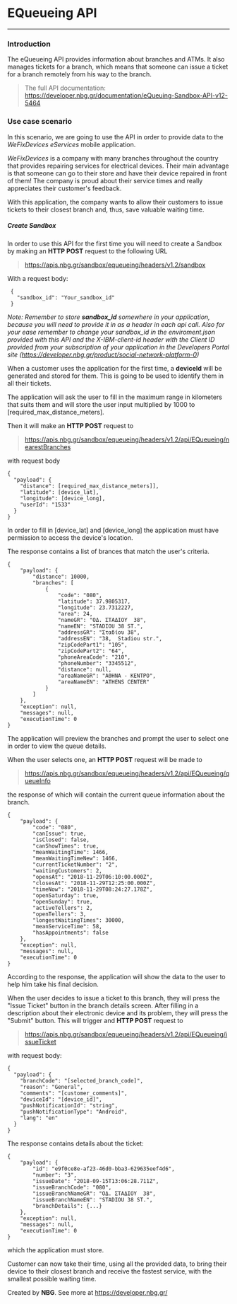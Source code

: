  
# EQueueing API
------------------------------------------------------------------------------------------

### Introduction
The eQueueing API provides information about branches and ATMs. It also manages tickets for a branch, which means that someone can issue a ticket for a branch remotely from his way to the branch.

> The full API documentation: https://developer.nbg.gr/documentation/eQueuing-Sandbox-API-v12-5464

### Use case scenario
In this scenario, we are going to use the API in order to provide data to the *WeFixDevices eServices* mobile application.

*WeFixDevices* is a company with many branches throughout the country that provides repairing services for electrical devices. Their main advantage is that someone can go to their store and have their device repaired in front of them! The company is proud about their service times and really appreciates their customer's feedback.

With this application, the company wants to allow their customers to issue tickets to their closest branch and, thus, save valuable waiting time.

##### Create Sandbox
In order to use this API for the first time you will need to create a Sandbox by making an **HTTP POST** request to the following URL
> https://apis.nbg.gr/sandbox/equeueing/headers/v1.2/sandbox

With a request body:
```
 {
   "sandbox_id": "Your_sandbox_id"
 }
``` 

*Note: Remember to store **sandbox_id** somewhere in your application, because you will need to provide it in as a header
in each api call. Also for your ease remember to change your sandbox_id in the enviroment.json provided with this API and the *X-IBM-client-id header* with the Client ID provided from your subscription of your application in the Developers Portal site (https://developer.nbg.gr/product/social-network-platform-0)*

When a customer uses the application for the first time, a **deviceId** will be generated and stored for them. This is going to be used to identify them in all their tickets.

The application will ask the user to fill in the maximum range in kilometers that suits them and will store the user input multiplied by 1000 to [required_max_distance_meters].

Then it will make an **HTTP POST** request to
> https://apis.nbg.gr/sandbox/equeueing/headers/v1.2/api/EQueueing/nearestBranches

with request body
```
{
  "payload": {
    "distance": [required_max_distance_meters]],
    "latitude": [device_lat],
    "longitude": [device_long],
    "userId": "1533"
  }
}
```

In order to fill in [device_lat] and [device_long] the application must have permission to access the device's location.

The response contains a list of brances that match the user's criteria.
```
{
    "payload": {
        "distance": 10000,
        "branches": [
            {
                "code": "080",
                "latitude": 37.9805317,
                "longitude": 23.7312227,
                "area": 24,
                "nameGR": "ΟΔ. ΣΤΑΔΙΟΥ  38",
                "nameEN": "STADIOU 38 ST.",
                "addressGR": "Σταδίου 38",
                "addressEN": "38,  Stadiou str.",
                "zipCodePart1": "105",
                "zipCodePart2": "64",
                "phoneAreaCode": "210",
                "phoneNumber": "3345512",
                "distance": null,
                "areaNameGR": "ΑΘΗΝΑ - ΚΕΝΤΡΟ",
                "areaNameEN": "ATHENS CENTER"
            }
        ]
    },
    "exception": null,
    "messages": null,
    "executionTime": 0
}
```

The application will preview the branches and prompt the user to select one in order to view the queue details.

When the user selects one, an **HTTP POST** request will be made to
> https://apis.nbg.gr/sandbox/equeueing/headers/v1.2/api/EQueueing/queueInfo

the response of which will contain the current queue information about the branch.
```
{
    "payload": {
        "code": "080",
        "canIssue": true,
        "isClosed": false,
        "canShowTimes": true,
        "meanWaitingTime": 1466,
        "meanWaitingTimeNew": 1466,
        "currentTicketNumber": "2",
        "waitingCustomers": 2,
        "opensAt": "2018-11-29T06:10:00.000Z",
        "closesAt": "2018-11-29T12:25:00.000Z",
        "timeNow": "2018-11-29T08:24:27.178Z",
        "openSaturday": true,
        "openSunday": true,
        "activeTellers": 2,
        "openTellers": 3,
        "longestWaitingTimes": 30000,
        "meanServiceTime": 58,
        "hasAppointments": false
    },
    "exception": null,
    "messages": null,
    "executionTime": 0
}
```

According to the response, the application will show the data to the user to help him take his final decision.

When the user decides to issue a ticket to this branch, they will press the "Issue Ticket" button in the branch details screen. After filling in a description about their electronic device and its problem, they will press the "Submit" button.
This will trigger and **HTTP POST** request to
> https://apis.nbg.gr/sandbox/equeueing/headers/v1.2/api/EQueueing/issueTicket

with request body:
```
{
  "payload": {
    "branchCode": "[selected_branch_code]",
    "reason": "General",
    "comments": "[customer_comments]",
    "deviceId": "[device_id]",
    "pushNotificationId": "string",
    "pushNotificationType": "Android",
    "lang": "en"
  }
}
```

The response contains details about the ticket:
```
{
    "payload": {
        "id": "e9f0ce8e-af23-46d0-bba3-629635eef4d6",
        "number": "3",
        "issueDate": "2018-09-15T13:06:28.711Z",
        "issueBranchCode": "080",
        "issueBranchNameGR": "ΟΔ. ΣΤΑΔΙΟΥ  38",
        "issueBranchNameEN": "STADIOU 38 ST.",
        "branchDetails": {...}
    },
    "exception": null,
    "messages": null,
    "executionTime": 0
}
```

which the application must store.

Customer can now take their time, using all the provided data, to bring their device to their closest branch and receive the fastest service, with the smallest possible waiting time.

Created by **NBG**.
See more at https://developer.nbg.gr/
